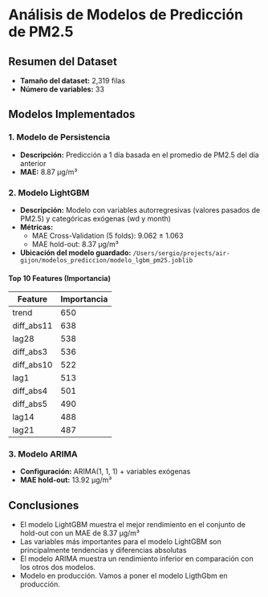 # Análisis de Modelos de Predicción de PM2.5

## Resumen del Dataset
- **Tamaño del dataset:** 2,319 filas
- **Número de variables:** 33

## Modelos Implementados

### 1. Modelo de Persistencia
- **Descripción:** Predicción a 1 día basada en el promedio de PM2.5 del día anterior
- **MAE:** 8.87 µg/m³

### 2. Modelo LightGBM
- **Descripción:** Modelo con variables autorregresivas (valores pasados de PM2.5) y categóricas exógenas (wd y month)
- **Métricas:**
  - MAE Cross-Validation (5 folds): 9.062 ± 1.063
  - MAE hold-out: 8.37 µg/m³
- **Ubicación del modelo guardado:** `/Users/sergio/projects/air-gijon/modelos_prediccion/modelo_lgbm_pm25.joblib`

#### Top 10 Features (Importancia)
| Feature    | Importancia |
|------------|-------------|
| trend      | 650         |
| diff_abs11 | 638         |
| lag28      | 538         |
| diff_abs3  | 536         |
| diff_abs10 | 522         |
| lag1       | 513         |
| diff_abs4  | 501         |
| diff_abs5  | 490         |
| lag14      | 488         |
| lag21      | 487         |



### 3. Modelo ARIMA
- **Configuración:** ARIMA(1, 1, 1) + variables exógenas
- **MAE hold-out:** 13.92 µg/m³

## Conclusiones
- El modelo LightGBM muestra el mejor rendimiento en el conjunto de hold-out con un MAE de 8.37 µg/m³
- Las variables más importantes para el modelo LightGBM son principalmente tendencias y diferencias absolutas
- El modelo ARIMA muestra un rendimiento inferior en comparación con los otros dos modelos.
- Modelo en producción. Vamos a poner el modelo LigthGbm en producción. 
